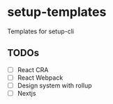 # setup-templates

Templates for setup-cli

## TODOs
- [ ] React CRA
- [ ] React Webpack
- [ ] Design system with rollup
- [ ] Nextjs

